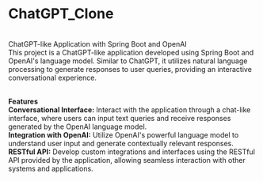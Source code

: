 **<h1>ChatGPT_Clone</h1>** <br/>
ChatGPT-like Application with Spring Boot and OpenAI<br/>
This project is a ChatGPT-like application developed using Spring Boot and OpenAI's language model. Similar to ChatGPT, it utilizes natural language processing to generate responses to user queries, providing an interactive conversational experience.<br/><br/>

**Features**<br/>
**Conversational Interface:** Interact with the application through a chat-like interface, where users can input text queries and receive responses generated by the OpenAI language model.<br/>
**Integration with OpenAI:** Utilize OpenAI's powerful language model to understand user input and generate contextually relevant responses.<br/>
**RESTful API:** Develop custom integrations and interfaces using the RESTful API provided by the application, allowing seamless interaction with other systems and applications.<br/>
